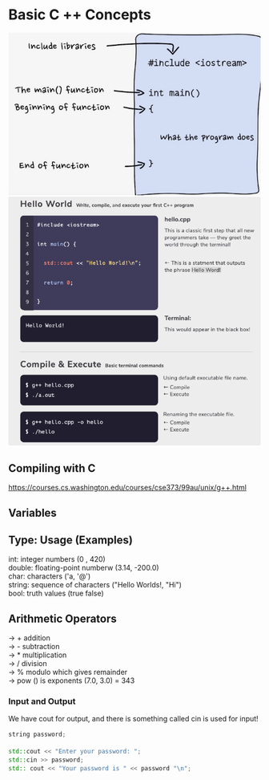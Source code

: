 # **Basic C ++ Concepts**
![Screenshot](./Pictures/cpp-basic.jpeg)
![Screenshot](./Pictures/execute-cpp.png)
## Compiling with C
https://courses.cs.washington.edu/courses/cse373/99au/unix/g++.html

## Variables

Type: Usage (Examples)<br>
-----------------------------
int: integer numbers (0 , 420)<br>
double: floating-point numberw (3.14, -200.0)<br>
char: characters ('a, '@')<br>
string: sequence of characters ("Hello Worlds!, "Hi")<br>
bool: truth values (true false)<br>

## Arithmetic Operators 

&rarr; + addition<br>
&rarr; - subtraction<br>
&rarr; * multiplication<br>
&rarr; / division<br>
&rarr; % modulo which gives remainder<br>
&rarr; pow () is exponents (7.0, 3.0) = 343<br>

### Input and Output
We have cout for output, and there is something called cin is used for input!
```cpp
string password;

std::cout << "Enter your password: ";
std::cin >> password;
std:: cout << "Your password is " << password "\n";
```

